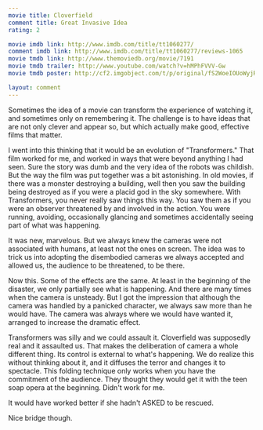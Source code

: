 ```yaml
---
movie title: Cloverfield
comment title: Great Invasive Idea
rating: 2

movie imdb link: http://www.imdb.com/title/tt1060277/
comment imdb link: http://www.imdb.com/title/tt1060277/reviews-1065
movie tmdb link: http://www.themoviedb.org/movie/7191
movie tmdb trailer: http://www.youtube.com/watch?v=hMPhFVVV-Gw
movie tmdb poster: http://cf2.imgobject.com/t/p/original/fS2WoeIOUoWyjR8ijKjEquZdKgu.jpg

layout: comment
---
```


Sometimes the idea of a movie can transform the experience of watching it, and sometimes only on remembering it. The challenge is to have ideas that are not only clever and appear so, but which actually make good, effective films that matter.

I went into this thinking that it would be an evolution of "Transformers." That film worked for me, and worked in ways that were beyond anything I had seen. Sure the story was dumb and the very idea of the robots was childish. But the way the film was put together was a bit astonishing. In old movies, if there was a monster destroying a building, well then you saw the building being destroyed as if you were a placid god in the sky somewhere. With Transformers, you never really saw things this way. You saw them as if you were an observer threatened by and involved in the action. You were running, avoiding, occasionally glancing and sometimes accidentally seeing part of what was happening. 

It was new, marvelous. But we always knew the cameras were not associated with humans, at least not the ones on screen. The idea was to trick us into adopting the disembodied cameras we always accepted and allowed us, the audience to be threatened, to be there.

Now this. Some of the effects are the same. At least in the beginning of the disaster, we only partially see what is happening. And there are many times when the camera is unsteady. But I got the impression that although the camera was handled by a panicked character, we always saw more than he would have. The camera was always where we would have wanted it, arranged to increase the dramatic effect.

Transformers was silly and we could assault it. Cloverfield was supposedly real and it assaulted us. That makes the deliberation of camera a whole different thing. Its control is external to what's happening. We do realize this without thinking about it, and it diffuses the terror and changes it to spectacle. This folding technique only works when you have the commitment of the audience. They thought they would get it with the teen soap opera at the beginning. Didn't work for me.

It would have worked better if she hadn't ASKED to be rescued.

Nice bridge though.